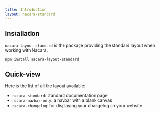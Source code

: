 ```yaml
---
title: Introduction
layout: nacara-standard
---
```


## Installation

`nacara-layout-standard` is the package providing the standard layout when working with Nacara.

```
npm install nacara-layout-standard
```

## Quick-view

Here is the list of all the layout available:

- `nacara-standard`: standard documentation page
- `nacara-navbar-only`: a navbar with a blank canvas
- `nacara-changelog`: for displaying your changelog on your website
